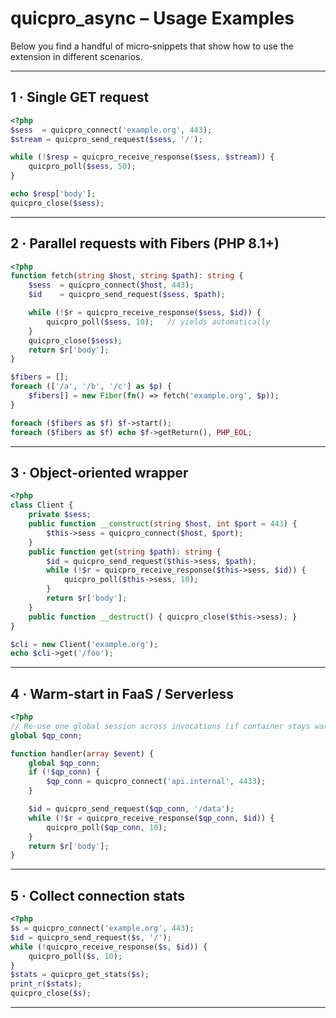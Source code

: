 # quicpro_async – Usage Examples

Below you find a handful of micro‑snippets that show how to use the
extension in different scenarios.  

---

## 1 · Single GET request

~~~php
<?php
$sess  = quicpro_connect('example.org', 443);
$stream = quicpro_send_request($sess, '/');

while (!$resp = quicpro_receive_response($sess, $stream)) {
    quicpro_poll($sess, 50);
}

echo $resp['body'];
quicpro_close($sess);
~~~

---

## 2 · Parallel requests with Fibers (PHP 8.1+)

~~~php
<?php
function fetch(string $host, string $path): string {
    $sess  = quicpro_connect($host, 443);
    $id    = quicpro_send_request($sess, $path);

    while (!$r = quicpro_receive_response($sess, $id)) {
        quicpro_poll($sess, 10);   // yields automatically
    }
    quicpro_close($sess);
    return $r['body'];
}

$fibers = [];
foreach (['/a', '/b', '/c'] as $p) {
    $fibers[] = new Fiber(fn() => fetch('example.org', $p));
}

foreach ($fibers as $f) $f->start();
foreach ($fibers as $f) echo $f->getReturn(), PHP_EOL;
~~~

---

## 3 · Object‑oriented wrapper

~~~php
<?php
class Client {
    private $sess;
    public function __construct(string $host, int $port = 443) {
        $this->sess = quicpro_connect($host, $port);
    }
    public function get(string $path): string {
        $id = quicpro_send_request($this->sess, $path);
        while (!$r = quicpro_receive_response($this->sess, $id)) {
            quicpro_poll($this->sess, 10);
        }
        return $r['body'];
    }
    public function __destruct() { quicpro_close($this->sess); }
}

$cli = new Client('example.org');
echo $cli->get('/foo');
~~~

---

## 4 · Warm‑start in FaaS / Serverless

~~~php
<?php
// Re‑use one global session across invocations (if container stays warm)
global $qp_conn;

function handler(array $event) {
    global $qp_conn;
    if (!$qp_conn) {
        $qp_conn = quicpro_connect('api.internal', 4433);
    }

    $id = quicpro_send_request($qp_conn, '/data');
    while (!$r = quicpro_receive_response($qp_conn, $id)) {
        quicpro_poll($qp_conn, 10);
    }
    return $r['body'];
}
~~~

---

## 5 · Collect connection stats

~~~php
<?php
$s = quicpro_connect('example.org', 443);
$id = quicpro_send_request($s, '/');
while (!quicpro_receive_response($s, $id)) {
    quicpro_poll($s, 10);
}
$stats = quicpro_get_stats($s);
print_r($stats);
quicpro_close($s);
~~~

---